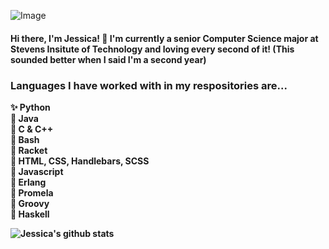 ![Image](https://i.gyazo.com/8897ece3c092780cdbc035e2018e1c45.png)
<h4> Hi there, I'm Jessica! 👋 I'm currently a senior Computer Science major at Stevens Insitute of Technology and loving every second of it! (This sounded better when I said I'm a second year) </h4>

<h3> Languages I have worked with in my respositories are... </h3>

<p>
<strong> ✨ Python <br>
🌈 Java <br>
🍂 C & C++ <br>
🌵 Bash <br>
🌻 Racket <br>
🌲 HTML, CSS, Handlebars, SCSS <br>
🍄 Javascript <br><strong>
🦎 Erlang <br>
🦩 Promela <br>
🕺 Groovy <br>
🐝 Haskell <br>
</p>
  
![Jessica's github stats](https://github-readme-stats.vercel.app/api?username=jnoel01&show_icons=true&theme=solarized-light)






